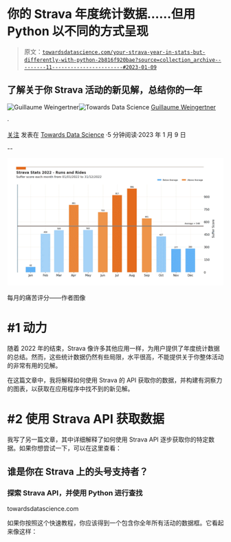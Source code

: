 # 你的 Strava 年度统计数据……但用 Python 以不同的方式呈现

> 原文：[`towardsdatascience.com/your-strava-year-in-stats-but-differently-with-python-2b816f920bae?source=collection_archive---------11-----------------------#2023-01-09`](https://towardsdatascience.com/your-strava-year-in-stats-but-differently-with-python-2b816f920bae?source=collection_archive---------11-----------------------#2023-01-09)

## 了解关于你 Strava 活动的新见解，总结你的一年

[](https://guillaume-weingertner.medium.com/?source=post_page-----2b816f920bae--------------------------------)![Guillaume Weingertner](https://guillaume-weingertner.medium.com/?source=post_page-----2b816f920bae--------------------------------)[](https://towardsdatascience.com/?source=post_page-----2b816f920bae--------------------------------)![Towards Data Science](https://towardsdatascience.com/?source=post_page-----2b816f920bae--------------------------------) [Guillaume Weingertner](https://guillaume-weingertner.medium.com/?source=post_page-----2b816f920bae--------------------------------)

·

[关注](https://medium.com/m/signin?actionUrl=https%3A%2F%2Fmedium.com%2F_%2Fsubscribe%2Fuser%2F4ebea49e580e&operation=register&redirect=https%3A%2F%2Ftowardsdatascience.com%2Fyour-strava-year-in-stats-but-differently-with-python-2b816f920bae&user=Guillaume+Weingertner&userId=4ebea49e580e&source=post_page-4ebea49e580e----2b816f920bae---------------------post_header-----------) 发表在 [Towards Data Science](https://towardsdatascience.com/?source=post_page-----2b816f920bae--------------------------------) ·5 分钟阅读·2023 年 1 月 9 日[](https://medium.com/m/signin?actionUrl=https%3A%2F%2Fmedium.com%2F_%2Fvote%2Ftowards-data-science%2F2b816f920bae&operation=register&redirect=https%3A%2F%2Ftowardsdatascience.com%2Fyour-strava-year-in-stats-but-differently-with-python-2b816f920bae&user=Guillaume+Weingertner&userId=4ebea49e580e&source=-----2b816f920bae---------------------clap_footer-----------)

--

[](https://medium.com/m/signin?actionUrl=https%3A%2F%2Fmedium.com%2F_%2Fbookmark%2Fp%2F2b816f920bae&operation=register&redirect=https%3A%2F%2Ftowardsdatascience.com%2Fyour-strava-year-in-stats-but-differently-with-python-2b816f920bae&source=-----2b816f920bae---------------------bookmark_footer-----------)![](img/284365306ae91272035adfa3eb80bff5.png)

每月的痛苦评分——作者图像

# #1 动力

随着 2022 年的结束，Strava 像许多其他应用一样，为用户提供了年度统计数据的总结。然而，这些统计数据仍然有些局限，水平很高，不能提供关于你整体活动的非常有用的见解。

在这篇文章中，我将解释如何使用 Strava 的 API 获取你的数据，并构建有洞察力的图表，以获取在应用程序中找不到的新见解。

# #2 使用 Strava API 获取数据

我写了另一篇文章，其中详细解释了如何使用 Strava API 逐步获取你的特定数据。如果你想尝试一下，可以在这里查看：

## 谁是你在 Strava 上的头号支持者？

### 探索 Strava API，并使用 Python 进行查找

towardsdatascience.com

如果你按照这个快速教程，你应该得到一个包含你全年所有活动的数据框。它看起来像这样：
